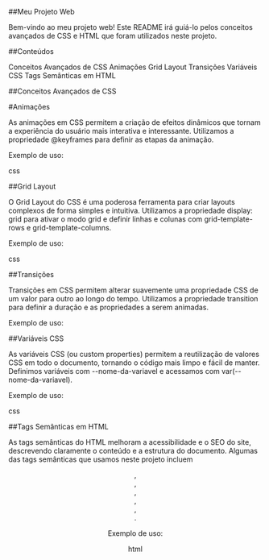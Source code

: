 ##Meu Projeto Web

Bem-vindo ao meu projeto web! Este README irá guiá-lo pelos conceitos avançados de CSS e HTML que foram utilizados neste projeto.

##Conteúdos

Conceitos Avançados de CSS
   Animações
   Grid Layout
   Transições
   Variáveis CSS
Tags Semânticas em HTML


##Conceitos Avançados de CSS

 #Animações

As animações em CSS permitem a criação de efeitos dinâmicos que tornam a experiência do usuário mais interativa e interessante. Utilizamos a propriedade @keyframes para definir as etapas da animação.

Exemplo de uso:

css

<!-- @keyframes example {
  0% { background-color: red; }
  50% { background-color: yellow; }
  100% { background-color: green; }
}

.animated-element {
  animation-name: example;
  animation-duration: 4s;
  animation-iteration-count: infinite;
} -->
##Grid Layout

O Grid Layout do CSS é uma poderosa ferramenta para criar layouts complexos de forma simples e intuitiva. Utilizamos a propriedade display: grid para ativar o modo grid e definir linhas e colunas com grid-template-rows e grid-template-columns.

Exemplo de uso:

css

<!-- .container {
  display: grid;
  grid-template-columns: repeat(3, 1fr);
  grid-gap: 10px;
}

.item {
  background-color: lightblue;
  padding: 20px;
  text-align: center;
} -->

##Transições

Transições em CSS permitem alterar suavemente uma propriedade CSS de um valor para outro ao longo do tempo. Utilizamos a propriedade transition para definir a duração e as propriedades a serem animadas.

Exemplo de uso:

<!-- css

.transition-element {
  background-color: blue;
  transition: background-color 0.5s ease;
}

.transition-element:hover {
  background-color: green;
} -->

##Variáveis CSS

As variáveis CSS (ou custom properties) permitem a reutilização de valores CSS em todo o documento, tornando o código mais limpo e fácil de manter. Definimos variáveis com --nome-da-variavel e acessamos com var(--nome-da-variavel).

Exemplo de uso:

css

<!-- :root {
  --main-color: #3498db;
  --secondary-color: #2ecc71;
}

.variable-element {
  color: var(--main-color);
  background-color: var(--secondary-color);
} -->

##Tags Semânticas em HTML

As tags semânticas do HTML melhoram a acessibilidade e o SEO do site, descrevendo claramente o conteúdo e a estrutura do documento. Algumas das tags semânticas que usamos neste projeto incluem <header>, <nav>, <main>, <section>, <article>, <footer>.

Exemplo de uso:

html

<!-- <header>
  <h1>Bem-vindo ao Meu Projeto</h1>
  <nav>
    <ul>
      <li><a href="#home">Home</a></li>
      <li><a href="#about">Sobre</a></li>
      <li><a href="#contact">Contato</a></li>
    </ul>
  </nav>
</header>

<main>
  <section id="home">
    <h2>Home</h2>
    <p>Conteúdo da seção Home.</p>
  </section>
  <section id="about">
    <h2>Sobre</h2>
    <p>Conteúdo da seção Sobre.</p>
  </section>
  <section id="contact">
    <h2>Contato</h2>
    <p>Conteúdo da seção Contato.</p>
  </section>
</main>

<footer>
  <p>&copy; 2024 Meu Projeto Web</p>
</footer> -->